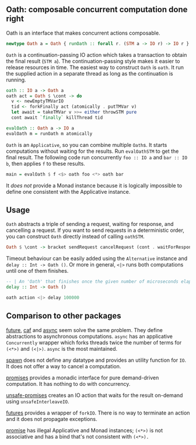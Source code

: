 Oath: composable concurrent computation done right
----

Oath is an interface that makes concurrent actions composable.

```haskell
newtype Oath a = Oath { runOath :: forall r. (STM a -> IO r) -> IO r }
```

`Oath` is a continuation-passing IO action which takes a transaction to obtain the final result (`STM a`).
The continuation-passing style makes it easier to release resources in time.
The easiest way to construct `Oath` is `oath`. It run the supplied action in a separate thread as long as the continuation is running.

```haskell
oath :: IO a -> Oath a
oath act = Oath $ \cont -> do
  v <- newEmptyTMVarIO
  tid <- forkFinally act (atomically . putTMVar v)
  let await = takeTMVar v >>= either throwSTM pure
  cont await `finally` killThread tid

evalOath :: Oath a -> IO a
evalOath m = runOath m atomically
```

`Oath` is an `Applicative`, so you can combine multiple `Oath`s. It starts computations without waiting for the results. Run `evalOathSTM` to get the final result. The following code run concurrently `foo :: IO a` and `bar :: IO b`, then applies `f` to these results.

```haskell
main = evalOath $ f <$> oath foo <*> oath bar
```

It _does not_ provide a Monad instance because it is logically impossible to define one consistent with the Applicative instance.

Usage
----

`Oath` abstracts a triple of sending a request, waiting for response, and cancelling a request. If you want to send requests in a deterministic order, you can construct `Oath` directly instead of calling `oathSTM`.

```haskell
Oath $ \cont -> bracket sendRequest cancelRequest (cont . waitForResponse)
```

Timeout behaviour can be easily added using the `Alternative` instance and `delay :: Int -> Oath ()`. Or more in general, `<|>` runs both computations until one of them finishes.

```haskell
-- | An 'Oath' that finishes once the given number of microseconds elapses
delay :: Int -> Oath ()

oath action <|> delay 100000
```

Comparison to other packages
----

[future](https://hackage.haskell.org/package/future-2.0.0/docs/Control-Concurrent-Future.html), [caf](https://hackage.haskell.org/package/caf-0.0.3/docs/Control-Concurrent-Futures.html) and [async](https://hackage.haskell.org/package/async-2.2.4/docs/Control-Concurrent-Async.html) seem solve the same problem. They define abstractions to asynchronous computations. `async` has an applicative `Concurrently` wrapper which forks threads twice the number of terms for `(<*>)` and `(<|>)`. `async` is the most maintained.

[spawn](https://hackage.haskell.org/package/spawn-0.3/docs/Control-Concurrent-Spawn.html) does not define any datatype and provides an utility function for `IO`. It does not offer a way to cancel a computation.

[promises](https://hackage.haskell.org/package/promises-0.3/docs/Data-Promise.html) provides a monadic interface for pure demand-driven computation. It has nothing to do with concurrency.

[unsafe-promises](https://hackage.haskell.org/package/unsafe-promises-0.0.1.3/docs/Control-Concurrent-Promise-Unsafe.html) creates an IO action that waits for the result on-demand using `unsafeInterleaveIO`.

[futures](https://hackage.haskell.org/package/futures-0.1/docs/Futures.html) provides a wrapper of `forkIO`. There is no way to terminate an action and it does not propagate exceptions.

[promise](https://hackage.haskell.org/package/promise-0.1.0.0/docs/Control-Concurrent-Promise.html) has illegal Applicative and Monad instances; `(<*>)` is not associative and has a bind that's not consistent with `(<*>).`
